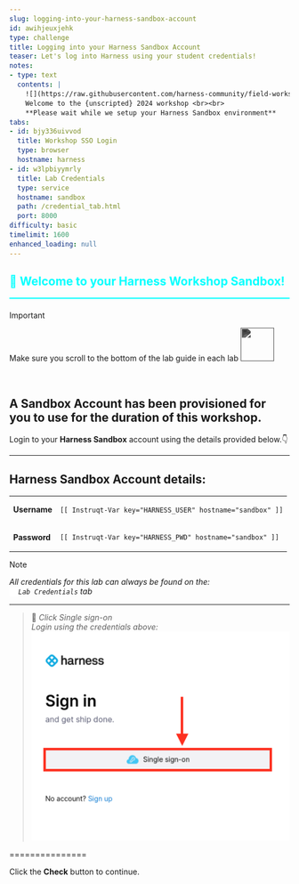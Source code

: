 ```yaml
---
slug: logging-into-your-harness-sandbox-account
id: awihjeuxjehk
type: challenge
title: Logging into your Harness Sandbox Account
teaser: Let's log into Harness using your student credentials!
notes:
- type: text
  contents: |
    ![](https://raw.githubusercontent.com/harness-community/field-workshops/main/unscripted-workshop-2024/assets/images/unscripted.png)<br><br>
    Welcome to the {unscripted} 2024 workshop <br><br>
    **Please wait while we setup your Harness Sandbox environment**
tabs:
- id: bjy336uivvod
  title: Workshop SSO Login
  type: browser
  hostname: harness
- id: w3lpbiyymrly
  title: Lab Credentials
  type: service
  hostname: sandbox
  path: /credential_tab.html
  port: 8000
difficulty: basic
timelimit: 1600
enhanced_loading: null
---
```


<style type="text/css" rel="stylesheet">
hr.cyan { background-color: cyan; color: cyan; height: 2px; margin-bottom: -10px; }
h2.cyan { color: cyan; }
</style><h2 class="cyan">👋 Welcome to your Harness Workshop Sandbox!</h2>
<hr class="cyan">
<br>

> [!IMPORTANT]
> Make sure you scroll to the bottom of the lab guide in each lab
> <img src="https://raw.githubusercontent.com/FortAwesome/Font-Awesome/6.x/svgs/solid/arrow-turn-down.svg" width="60" height="60" style="vertical-align: right; display: inline; filter: invert(80%) sepia(0%) saturate(0%) hue-rotate(0deg) brightness(90%) contrast(90%);">

<br>

## A Sandbox Account has been provisioned for you to use for the duration of this workshop.
Login to your **Harness Sandbox** account using the details provided below.👇

---
## Harness Sandbox Account details:
|  |   |
| ----- | ----- |
| **Username**    |<pre>`[[ Instruqt-Var key="HARNESS_USER" hostname="sandbox" ]]`</pre>|
| **Password**    |<pre>`[[ Instruqt-Var key="HARNESS_PWD" hostname="sandbox" ]]`</pre>|

> [!NOTE]
> *All credentials for this lab can always be found on the: <br>
>  <img src="https://raw.githubusercontent.com/harness-community/field-workshops/main/assets/images/link.svg" alt="Link icon" width="16" height="16" style="display: inline; vertical-align: middle;">`Lab Credentials` tab*


---

> 📝 *Click Single sign-on* <br>
> *Login using the credentials above:* <br>
> ![sso_login.png](https://raw.githubusercontent.com/harness-community/field-workshops/main/assets/images/sso_login.png)

===============

Click the **Check** button to continue.
